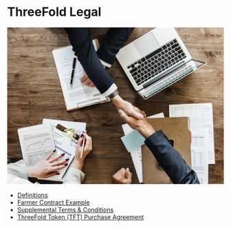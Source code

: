# ThreeFold Legal

![](img/legal.jpeg)

- [Definitions](/legal/definitions.md)
- [Farmer Contract Example](/legal/farmer_buys_farmingpool_example_contract.md)
- [Supplemental Terms & Conditions](/legal/termsconditions.md)
- [ThreeFold Token (TFT) Purchase Agreement](/legal/buy_tfts_from_farmer_example_contract.md)
